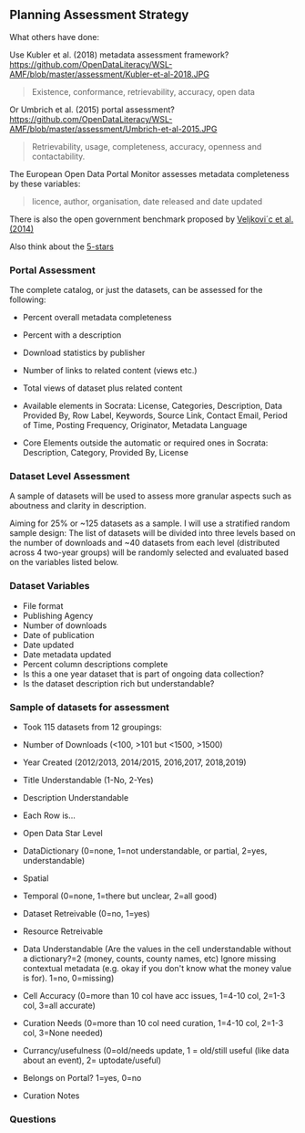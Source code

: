 ## Planning Assessment Strategy

What others have done:

Use Kubler et al. (2018) metadata assessment framework? 
https://github.com/OpenDataLiteracy/WSL-AMF/blob/master/assessment/Kubler-et-al-2018.JPG

> Existence, conformance, retrievability, accuracy, open data

Or Umbrich et al. (2015) portal assessment? https://github.com/OpenDataLiteracy/WSL-AMF/blob/master/assessment/Umbrich-et-al-2015.JPG

> Retrievability, usage, completeness, accuracy, openness and contactability.  

The European Open Data Portal Monitor assesses metadata completeness by these variables:
    
> licence, author, organisation, date released and date updated 

There is also the open government benchmark proposed by [Veljkovi´c et al. (2014)](https://www.sciencedirect.com/science/article/pii/S0740624X14000434)

Also think about the [5-stars](https://www.europeandataportal.eu/elearning/en/module10/#/id/co-01)

### Portal Assessment

The complete catalog, or just the datasets, can be assessed for the following:

- Percent overall metadata completeness
- Percent with a description
- Download statistics by publisher
- Number of links to related content (views etc.)
- Total views of dataset plus related content

- Available elements in Socrata: License, Categories, Description, Data Provided By, Row Label, Keywords, Source Link, Contact Email, Period of Time, Posting Frequency, Originator, Metadata Language

- Core Elements outside the automatic or required ones in Socrata: Description, Category, Provided By, License


### Dataset Level Assessment

A sample of datasets will be used to assess more granular aspects such as aboutness and clarity in description.

Aiming for 25% or ~125 datasets as a sample.  I will use a stratified random sample design:  The list of datasets will be divided into
three levels based on the number of downloads and ~40 datasets from each level (distributed across 4 two-year groups) will be randomly selected and evaluated based on the variables listed below.

### Dataset Variables

- File format
- Publishing Agency
- Number of downloads
- Date of publication
- Date updated
- Date metadata updated
- Percent column descriptions complete
- Is this a one year dataset that is part of ongoing data collection?
- Is the dataset description rich but understandable?


### Sample of datasets for assessment

- Took 115 datasets from 12 groupings: 
 - Number of Downloads (<100, >101 but <1500, >1500)
 - Year Created (2012/2013, 2014/2015, 2016,2017, 2018,2019)

- Title Understandable (1-No, 2-Yes)
- Description Understandable
- Each Row is…
- Open Data Star Level
- DataDictionary (0=none, 1=not understandable, or partial, 2=yes, understandable)
- Spatial
- Temporal (0=none, 1=there but unclear, 2=all good)
- Dataset Retreivable (0=no, 1=yes)
- Resource Retreivable
- Data Understandable (Are the values in the cell understandable without a dictionary?=2 (money, counts, county names, etc) Ignore missing contextual metadata (e.g. okay if you don't know what the money value is for). 1=no, 0=missing)
- Cell Accuracy  (0=more than 10 col have acc issues, 1=4-10 col, 2=1-3 col, 3=all accurate)
- Curation Needs  (0=more than 10 col need curation, 1=4-10 col, 2=1-3 col, 3=None needed)
- Currancy/usefulness (0=old/needs update, 1 = old/still useful (like data about an event), 2= uptodate/useful) 
- Belongs on Portal? 1=yes, 0=no
- Curation Notes



### Questions
